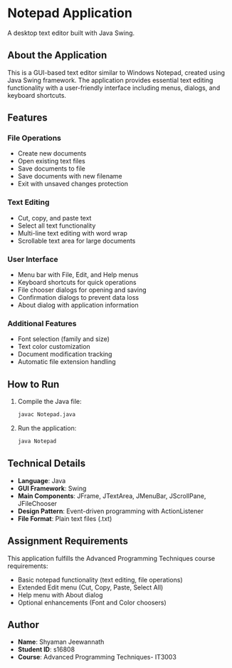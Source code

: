 # Notepad Application

A desktop text editor built with Java Swing.

## About the Application

This is a GUI-based text editor similar to Windows Notepad, created using Java Swing framework. The application provides essential text editing functionality with a user-friendly interface including menus, dialogs, and keyboard shortcuts.

## Features

### File Operations
- Create new documents
- Open existing text files
- Save documents to file
- Save documents with new filename
- Exit with unsaved changes protection

### Text Editing
- Cut, copy, and paste text
- Select all text functionality
- Multi-line text editing with word wrap
- Scrollable text area for large documents

### User Interface
- Menu bar with File, Edit, and Help menus
- Keyboard shortcuts for quick operations
- File chooser dialogs for opening and saving
- Confirmation dialogs to prevent data loss
- About dialog with application information

### Additional Features
- Font selection (family and size)
- Text color customization
- Document modification tracking
- Automatic file extension handling

## How to Run

1. Compile the Java file:
   ```bash
   javac Notepad.java
   ```

2. Run the application:
   ```bash
   java Notepad
   ```

## Technical Details

- **Language**: Java
- **GUI Framework**: Swing
- **Main Components**: JFrame, JTextArea, JMenuBar, JScrollPane, JFileChooser
- **Design Pattern**: Event-driven programming with ActionListener
- **File Format**: Plain text files (.txt)

## Assignment Requirements

This application fulfills the Advanced Programming Techniques course requirements:
- Basic notepad functionality (text editing, file operations)
- Extended Edit menu (Cut, Copy, Paste, Select All)
- Help menu with About dialog
- Optional enhancements (Font and Color choosers)

## Author

- **Name**: Shyaman Jeewannath
- **Student ID**: s16808
- **Course**: Advanced Programming Techniques- IT3003
